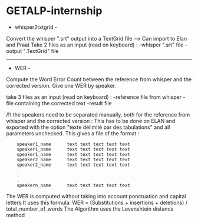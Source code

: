 # GETALP-internship

- whisper2txtgrid -

Convert the whisper ".srt" output into a TextGrid file --> Can import to Elan and Praat
Take 2 files as an input (read on keyboard) : 
    -whisper ".srt" file
    -output ".TextGrid" file

--------------------------------------------------------------------------------------------
- WER -

Compute the Word Error Count between the reference from whisper and the corrected version.
Give one WER by speaker. 

take 3 files as an input (read on keyboard) :
    -reference file from whisper 
    -file containing the corrected text 
    -result file

/!\ the speakers need to be separated manually, both for the reference from whisper and the corrected version : 
    This has to be done on ELAN and exported with the option "texte délimité par des tabulations" and all parameters unchecked. 
    This gives a file of the format : 
    
        speaker1_name	   text text text text text
        speaker1_name      text text text text text
        speaker1_name      text text text text text
        speaker2_name      text text text text text
        speaker2_name      text text text text text
        .
        .
        .
        speakern_name      text text text text text

The WER is computed without taking into account ponctuation and capital letters 
It uses this formula: WER = (Substitutions + insertions + deletions) / total_number_of_words 
The Algorithm uses the Levenshtein distance method
